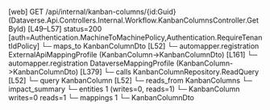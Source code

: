 [web] GET /api/internal/kanban-columns/{id:Guid}  (Dataverse.Api.Controllers.Internal.Workflow.KanbanColumnsController.GetById)  [L49–L57] status=200 [auth=Authentication.MachineToMachinePolicy,Authentication.RequireTenantIdPolicy]
  └─ maps_to KanbanColumnDto [L52]
    └─ automapper.registration ExternalApiMappingProfile (KanbanColumn->KanbanColumnDto) [L161]
    └─ automapper.registration DataverseMappingProfile (KanbanColumn->KanbanColumnDto) [L379]
  └─ calls KanbanColumnRepository.ReadQuery [L52]
  └─ query KanbanColumn [L52]
    └─ reads_from KanbanColumns
  └─ impact_summary
    └─ entities 1 (writes=0, reads=1)
      └─ KanbanColumn writes=0 reads=1
    └─ mappings 1
      └─ KanbanColumnDto

